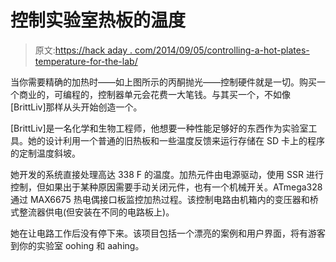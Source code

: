 # 控制实验室热板的温度

> 原文:[https://hack aday . com/2014/09/05/controlling-a-hot-plates-temperature-for-the-lab/](https://hackaday.com/2014/09/05/controlling-a-hot-plates-temperature-for-the-lab/)

当你需要精确的加热时——如上图所示的丙酮抛光——控制硬件就是一切。购买一个商业的，可编程的，控制器单元会花费一大笔钱。与其买一个，不如像[BrittLiv]那样从头开始创造一个。

[BrittLiv]是一名化学和生物工程师，他想要一种性能足够好的东西作为实验室工具。她的设计利用一个普通的旧热板和一些温度反馈来运行存储在 SD 卡上的程序的定制温度斜坡。

她开发的系统直接处理高达 338 F 的温度。加热元件由电源驱动，使用 SSR 进行控制，但如果出于某种原因需要手动关闭元件，也有一个机械开关。ATmega328 通过 MAX6675 热电偶接口板监控加热过程。该控制电路由机箱内的变压器和桥式整流器供电(但安装在不同的电路板上)。

她在让电路工作后没有停下来。该项目包括一个漂亮的案例和用户界面，将有游客到你的实验室 oohing 和 aahing。